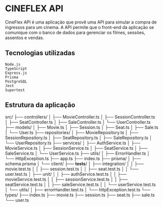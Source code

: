 # CINEFLEX API

CineFlex API é uma aplicação que provê uma API para simular a compra de ingressos para um cinema. A API permite que o front-end da aplicação se comunique com o banco de dados para gerenciar os filmes, sessões, assentos e vendas.

## Tecnologias utilizadas

    Node.js
    TypeScript
    Express.js
    Prisma
    PostgreSQL
    Jest
    Supertest

## Estrutura da aplicação
src/
├── controllers/
│   ├── MovieController.ts
│   ├── SessionController.ts
│   ├── SeatController.ts
│   ├── SaleController.ts
│   └── UserController.ts
├── models/
│   ├── Movie.ts
│   ├── Session.ts
│   ├── Seat.ts
│   ├── Sale.ts
│   └── User.ts
├── repositories/
│   ├── MovieRepository.ts
│   ├── SessionRepository.ts
│   ├── SeatRepository.ts
│   ├── SaleRepository.ts
│   └── UserRepository.ts
├── services/
│   ├── AuthService.ts
│   ├── MovieService.ts
│   ├── SessionService.ts
│   ├── SeatService.ts
│   ├── SaleService.ts
│   └── UserService.ts
├── utils/
│   ├── ErrorHandler.ts
│   └── HttpException.ts
├── app.ts
├── index.ts
├── prisma/
│   ├── schema.prisma
│   └── client/
├── __tests__/
│   ├── integration/
│   │   ├── movie.test.ts
│   │   ├── session.test.ts
│   │   ├── seat.test.ts
│   │   └── user.test.ts
│   ├── unit/
│   │   ├── authService.test.ts
│   │   ├── movieService.test.ts
│   │   ├── sessionService.test.ts
│   │   ├── seatService.test.ts
│   │   ├── saleService.test.ts
│   │   └── userService.test.ts
│   └── utils/
│       ├── errorHandler.test.ts
│       └── httpException.test.ts
└── types/
    ├── index.ts
    ├── movie.ts
    ├── session.ts
    ├── seat.ts
    ├── sale.ts
    └── user.ts


